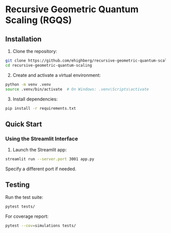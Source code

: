 # Recursive Geometric Quantum Scaling (RGQS)

## Installation

1. Clone the repository:
```bash
git clone https://github.com/ehighberg/recursive-geometric-quantum-scaling.git
cd recursive-geometric-quantum-scaling
```

2. Create and activate a virtual environment:
```bash
python -m venv .venv
source .venv/bin/activate  # On Windows: .venv\Scripts\activate
```

3. Install dependencies:
```bash
pip install -r requirements.txt
```

## Quick Start

### Using the Streamlit Interface

1. Launch the Streamlit app:
```bash
streamlit run --server.port 3001 app.py
```
Specify a different port if needed.

## Testing

Run the test suite:

```bash
pytest tests/
```

For coverage report:

```bash
pytest --cov=simulations tests/
```
